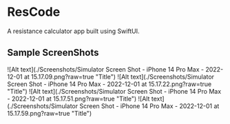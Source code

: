 # ResCode

A resistance calculator app built using SwiftUI.

## Sample ScreenShots

![Alt text](./Screenshots/Simulator Screen Shot - iPhone 14 Pro Max - 2022-12-01 at 15.17.09.png?raw=true "Title")
![Alt text](./Screenshots/Simulator Screen Shot - iPhone 14 Pro Max - 2022-12-01 at 15.17.22.png?raw=true "Title")
![Alt text](./Screenshots/Simulator Screen Shot - iPhone 14 Pro Max - 2022-12-01 at 15.17.51.png?raw=true "Title")
![Alt text](./Screenshots/Simulator Screen Shot - iPhone 14 Pro Max - 2022-12-01 at 15.17.59.png?raw=true "Title")
